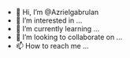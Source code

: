 - 👋 Hi, I’m @Azrielgabrulan
- 👀 I’m interested in ...
- 🌱 I’m currently learning ...
- 💞️ I’m looking to collaborate on ...
- 📫 How to reach me ...

<!---
Azrielgabrulan/Azrielgabrulan is a ✨ special ✨ repository because its `README.md` (this file) appears on your GitHub profile.
You can click the Preview link to take a look at your changes.
--->
